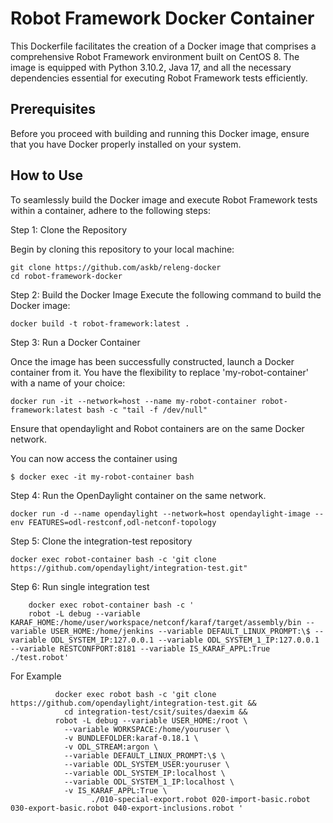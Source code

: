 # Robot Framework Docker Container

This Dockerfile facilitates the creation of a Docker image that comprises a comprehensive Robot Framework environment built on CentOS 8. The image is equipped with Python 3.10.2, Java 17, and all the necessary dependencies essential for executing Robot Framework tests efficiently.

## Prerequisites

Before you proceed with building and running this Docker image, ensure that you have Docker properly installed on your system.

## How to Use

To seamlessly build the Docker image and execute Robot Framework tests within a container, adhere to the following steps:

Step 1: Clone the Repository

Begin by cloning this repository to your local machine:

```
git clone https://github.com/askb/releng-docker
cd robot-framework-docker
```

Step 2: Build the Docker Image
Execute the following command to build the Docker image:

```
docker build -t robot-framework:latest .
```

Step 3: Run a Docker Container

Once the image has been successfully constructed, launch a Docker container from it. You have the flexibility to replace 'my-robot-container' with a name of your choice:

```
docker run -it --network=host --name my-robot-container robot-framework:latest bash -c "tail -f /dev/null"
```

Ensure that opendaylight and Robot containers are on the same Docker network.

You can now access the container using

`$ docker exec -it my-robot-container bash `

Step 4: Run the OpenDaylight container on the same network.

```
docker run -d --name opendaylight --network=host opendaylight-image --env FEATURES=odl-restconf,odl-netconf-topology
```

Step 5: Clone the integration-test repository

```
docker exec robot-container bash -c 'git clone https://github.com/opendaylight/integration-test.git"
```

Step 6: Run single integration test

```
    docker exec robot-container bash -c '
    robot -L debug --variable KARAF_HOME:/home/user/workspace/netconf/karaf/target/assembly/bin --variable USER_HOME:/home/jenkins --variable DEFAULT_LINUX_PROMPT:\$ --variable ODL_SYSTEM_IP:127.0.0.1 --variable ODL_SYSTEM_1_IP:127.0.0.1 --variable RESTCONFPORT:8181 --variable IS_KARAF_APPL:True ./test.robot'
```

For Example

```
          docker exec robot bash -c 'git clone https://github.com/opendaylight/integration-test.git &&       
            cd integration-test/csit/suites/daexim &&
          robot -L debug --variable USER_HOME:/root \
            --variable WORKSPACE:/home/youruser \
            -v BUNDLEFOLDER:karaf-0.18.1 \
            -v ODL_STREAM:argon \
            --variable DEFAULT_LINUX_PROMPT:\$ \
            --variable ODL_SYSTEM_USER:youruser \
            --variable ODL_SYSTEM_IP:localhost \
            --variable ODL_SYSTEM_1_IP:localhost \
            -v IS_KARAF_APPL:True \
                  ./010-special-export.robot 020-import-basic.robot 030-export-basic.robot 040-export-inclusions.robot '
```
